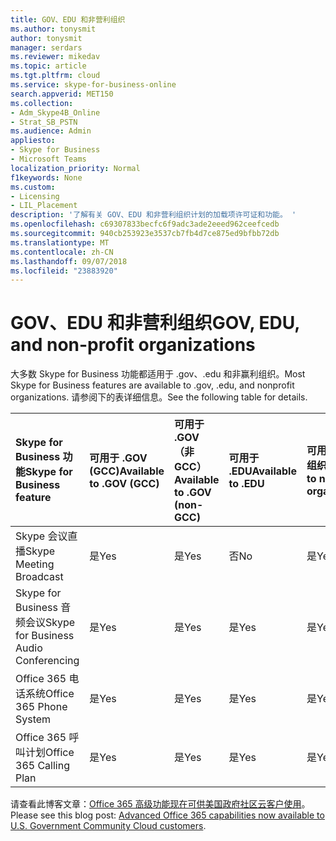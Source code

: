 ```yaml
---
title: GOV、EDU 和非营利组织
ms.author: tonysmit
author: tonysmit
manager: serdars
ms.reviewer: mikedav
ms.topic: article
ms.tgt.pltfrm: cloud
ms.service: skype-for-business-online
search.appverid: MET150
ms.collection:
- Adm_Skype4B_Online
- Strat_SB_PSTN
ms.audience: Admin
appliesto:
- Skype for Business
- Microsoft Teams
localization_priority: Normal
f1keywords: None
ms.custom:
- Licensing
- LIL_Placement
description: '了解有关 GOV、EDU 和非营利组织计划的加载项许可证和功能。 '
ms.openlocfilehash: c69307833becfc6f9adc3ade2eeed962ceefcedb
ms.sourcegitcommit: 940cb253923e3537cb7fb4d7ce875ed9bfbb72db
ms.translationtype: MT
ms.contentlocale: zh-CN
ms.lasthandoff: 09/07/2018
ms.locfileid: "23883920"
---
```

# <a name="gov-edu-and-non-profit-organizations"></a><span data-ttu-id="670fc-103">GOV、EDU 和非营利组织</span><span class="sxs-lookup"><span data-stu-id="670fc-103">GOV, EDU, and non-profit organizations</span></span>

<span data-ttu-id="670fc-104">大多数 Skype for Business 功能都适用于 .gov、.edu 和非赢利组织。</span><span class="sxs-lookup"><span data-stu-id="670fc-104">Most Skype for Business features are available to .gov, .edu, and nonprofit organizations.</span></span> <span data-ttu-id="670fc-105">请参阅下的表详细信息。</span><span class="sxs-lookup"><span data-stu-id="670fc-105">See the following table for details.</span></span>

|<span data-ttu-id="670fc-106">**Skype for Business 功能**</span><span class="sxs-lookup"><span data-stu-id="670fc-106">**Skype for Business feature**</span></span>|<span data-ttu-id="670fc-107">**可用于 .GOV (GCC)**</span><span class="sxs-lookup"><span data-stu-id="670fc-107">**Available to .GOV (GCC)**</span></span>|<span data-ttu-id="670fc-108">**可用于 .GOV（非 GCC）**</span><span class="sxs-lookup"><span data-stu-id="670fc-108">**Available to .GOV (non-GCC)**</span></span>|<span data-ttu-id="670fc-109">**可用于 .EDU**</span><span class="sxs-lookup"><span data-stu-id="670fc-109">**Available to .EDU**</span></span>|<span data-ttu-id="670fc-110">**可用于非营利组织**</span><span class="sxs-lookup"><span data-stu-id="670fc-110">**Available to non-profit organizations**</span></span>|
|:-----|:-----|:-----|:-----|:-----|
|<span data-ttu-id="670fc-111">Skype 会议直播</span><span class="sxs-lookup"><span data-stu-id="670fc-111">Skype Meeting Broadcast</span></span>  <br/> |<span data-ttu-id="670fc-112">是</span><span class="sxs-lookup"><span data-stu-id="670fc-112">Yes</span></span>  <br/> |<span data-ttu-id="670fc-113">是</span><span class="sxs-lookup"><span data-stu-id="670fc-113">Yes</span></span>  <br/> |<span data-ttu-id="670fc-114">否</span><span class="sxs-lookup"><span data-stu-id="670fc-114">No</span></span>  <br/> |<span data-ttu-id="670fc-115">是</span><span class="sxs-lookup"><span data-stu-id="670fc-115">Yes</span></span>  <br/> |
|<span data-ttu-id="670fc-116">Skype for Business 音频会议</span><span class="sxs-lookup"><span data-stu-id="670fc-116">Skype for Business Audio Conferencing</span></span>  <br/> |<span data-ttu-id="670fc-117">是</span><span class="sxs-lookup"><span data-stu-id="670fc-117">Yes</span></span>  <br/> |<span data-ttu-id="670fc-118">是</span><span class="sxs-lookup"><span data-stu-id="670fc-118">Yes</span></span>  <br/> |<span data-ttu-id="670fc-119">是</span><span class="sxs-lookup"><span data-stu-id="670fc-119">Yes</span></span>  <br/> |<span data-ttu-id="670fc-120">是</span><span class="sxs-lookup"><span data-stu-id="670fc-120">Yes</span></span>  <br/> |
|<span data-ttu-id="670fc-121">Office 365 电话系统</span><span class="sxs-lookup"><span data-stu-id="670fc-121">Office 365 Phone System</span></span>  <br/> |<span data-ttu-id="670fc-122">是</span><span class="sxs-lookup"><span data-stu-id="670fc-122">Yes</span></span>  <br/> |<span data-ttu-id="670fc-123">是</span><span class="sxs-lookup"><span data-stu-id="670fc-123">Yes</span></span>  <br/> |<span data-ttu-id="670fc-124">是</span><span class="sxs-lookup"><span data-stu-id="670fc-124">Yes</span></span>  <br/> |<span data-ttu-id="670fc-125">是</span><span class="sxs-lookup"><span data-stu-id="670fc-125">Yes</span></span>  <br/> |
|<span data-ttu-id="670fc-126">Office 365 呼叫计划</span><span class="sxs-lookup"><span data-stu-id="670fc-126">Office 365 Calling Plan</span></span>  <br/> |<span data-ttu-id="670fc-127">是</span><span class="sxs-lookup"><span data-stu-id="670fc-127">Yes</span></span>  <br/> |<span data-ttu-id="670fc-128">是</span><span class="sxs-lookup"><span data-stu-id="670fc-128">Yes</span></span>  <br/> |<span data-ttu-id="670fc-129">是</span><span class="sxs-lookup"><span data-stu-id="670fc-129">Yes</span></span>  <br/> |<span data-ttu-id="670fc-130">是</span><span class="sxs-lookup"><span data-stu-id="670fc-130">Yes</span></span>  <br/> |
   
<span data-ttu-id="670fc-131">请查看此博客文章：[Office 365 高级功能现在可供美国政府社区云客户使用](https://blogs.office.com/2017/01/17/advanced-office-365-capabilities-now-available-to-u-s-government-community-customers/)。</span><span class="sxs-lookup"><span data-stu-id="670fc-131">Please see this blog post: [Advanced Office 365 capabilities now available to U.S. Government Community Cloud customers](https://blogs.office.com/2017/01/17/advanced-office-365-capabilities-now-available-to-u-s-government-community-customers/).</span></span>